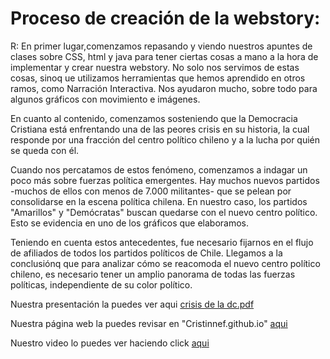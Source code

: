 # Proceso de creación de la webstory:

R: En primer lugar,comenzamos repasando y viendo nuestros apuntes de clases sobre CSS, html y java para tener ciertas cosas a mano a la hora de implementar y crear nuestra webstory. No solo nos servimos de estas cosas, sinoq ue utilizamos herramientas que hemos aprendido en otros ramos, como Narración Interactiva. Nos ayudaron mucho, sobre todo para algunos gráficos con movimiento e imágenes.

En cuanto al contenido, comenzamos sosteniendo que la Democracia Cristiana está enfrentando una de las peores crisis en su historia, la cual responde por una fracción del centro político chileno y a la lucha por quién se queda con él.

Cuando nos percatamos de estos fenómeno, comenzamos a indagar un poco más sobre fuerzas política emergentes. Hay muchos nuevos partidos -muchos de ellos con menos de 7.000 militantes- que se pelean por consolidarse en la escena política chilena. En nuestro caso, los partidos "Amarillos" y "Demócratas" buscan quedarse con el nuevo centro político. Esto se evidencia en uno de los gráficos que elaboramos.

Teniendo en cuenta estos antecedentes, fue necesario fijarnos en el flujo de afiliados de todos los partidos políticos de Chile. Llegamos a la conclusiónq que para analizar cómo se reacomoda el nuevo centro político chileno, es necesario tener un amplio panorama de todas las fuerzas políticas, independiente de su color político.

Nuestra presentación la puedes ver aqui [crisis de la dc.pdf](https://github.com/Cristinnef/Grupo-DC/files/13520715/crisis.de.la.dc.pdf)

Nuestra página web la puedes revisar en "Cristinnef.github.io"
 [aqui](cristinnef.github.io)


Nuestro video lo puedes ver haciendo click [aqui](https://www.youtube.com/watch?v=9fjGQiKQAgg&ab_channel=CristinneFrancois)
